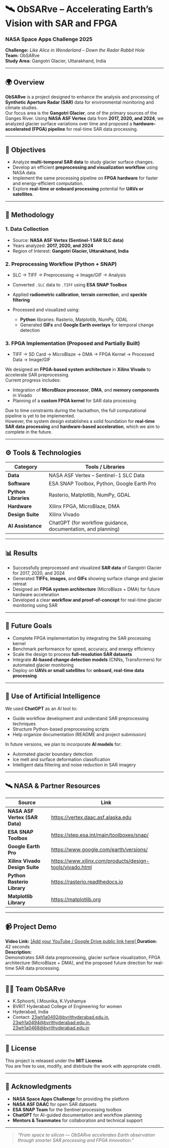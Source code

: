 # 🛰️ ObSARve – Accelerating Earth’s Vision with SAR and FPGA

### NASA Space Apps Challenge 2025  
**Challenge:** *Like Alice in Wonderland – Down the Radar Rabbit Hole*  
**Team:** ObSARve  
**Study Area:** Gangotri Glacier, Uttarakhand, India  

---

## 🌍 Overview

**ObSARve** is a project designed to enhance the analysis and processing of **Synthetic Aperture Radar (SAR)** data for environmental monitoring and climate studies.  
Our focus area is the **Gangotri Glacier**, one of the primary sources of the Ganges River. Using **NASA ASF Vertex** data from **2017, 2020, and 2024**, we analyzed glacier surface variations over time and proposed a **hardware-accelerated (FPGA) pipeline** for real-time SAR data processing.

---

## 🎯 Objectives

- Analyze **multi-temporal SAR data** to study glacier surface changes.  
- Develop an efficient **preprocessing and visualization workflow** using NASA data.  
- Implement the same processing pipeline on **FPGA hardware** for faster and energy-efficient computation.  
- Explore **real-time or onboard processing** potential for **UAVs or satellites**.  

---

## 🔬 Methodology

### 1. **Data Collection**
- Source: **NASA ASF Vertex (Sentinel-1 SAR SLC data)**  
- Years analyzed: **2017, 2020, and 2024**  
- Region of Interest: **Gangotri Glacier, Uttarakhand, India**

### 2. **Preprocessing Workflow (Python + SNAP)**

- SLC → TIFF → Preprocessing → Image/GIF → Analysis
  
- Converted `.SLC` data to `.TIFF` using **ESA SNAP Toolbox**
- Applied **radiometric calibration**, **terrain correction**, and **speckle filtering**
- Processed and visualized using:
  - **Python** libraries: Rasterio, Matplotlib, NumPy, GDAL  
  - Generated **GIFs** and **Google Earth overlays** for temporal change detection

### 3. **FPGA Implementation (Proposed and Partially Built)**
- TIFF → SD Card → MicroBlaze → DMA → FPGA Kernel → Processed Data → Image/GIF
  
We designed an **FPGA-based system architecture** in **Xilinx Vivado** to accelerate SAR preprocessing.  
Current progress includes:
- Integration of **MicroBlaze processor**, **DMA**, and **memory components** in Vivado  
- Planning of a **custom FPGA kernel** for SAR data processing  

Due to time constraints during the hackathon, the full computational pipeline is yet to be implemented.  
However, the system design establishes a solid foundation for **real-time SAR data processing** and **hardware-based acceleration**, which we aim to complete in the future.

---

## ⚙️ Tools & Technologies

| Category | Tools / Libraries |
|-----------|-------------------|
| **Data** | NASA ASF Vertex – Sentinel-1 SLC Data |
| **Software** | ESA SNAP Toolbox, Python, Google Earth Pro |
| **Python Libraries** | Rasterio, Matplotlib, NumPy, GDAL |
| **Hardware** | Xilinx FPGA, MicroBlaze, DMA |
| **Design Suite** | Xilinx Vivado |
| **AI Assistance** | ChatGPT (for workflow guidance, documentation, and planning) |

---

## 📊 Results

- Successfully preprocessed and visualized **SAR data** of Gangotri Glacier for 2017, 2020, and 2024  
- Generated **TIFFs**, **images**, and **GIFs** showing surface change and glacier retreat  
- Designed an **FPGA system architecture** (MicroBlaze + DMA) for future hardware acceleration  
- Developed a clear **workflow and proof-of-concept** for real-time glacier monitoring using SAR



---

## 🚀 Future Goals

- Complete FPGA implementation by integrating the SAR processing kernel  
- Benchmark performance for speed, accuracy, and energy efficiency  
- Scale the design to process **full-resolution SAR datasets**  
- Integrate **AI-based change detection models** (CNNs, Transformers) for automated glacier monitoring  
- Deploy on **UAVs or small satellites** for **onboard, real-time data processing**

---

## 🤖 Use of Artificial Intelligence

We used **ChatGPT** as an AI tool to:
- Guide workflow development and understand SAR preprocessing techniques  
- Structure Python-based preprocessing scripts  
- Help organize documentation (README and project submission)  

In future versions, we plan to incorporate **AI models** for:
- Automated glacier boundary detection  
- Ice melt and surface deformation classification  
- Intelligent data filtering and noise reduction in SAR imagery  

---

## 🛰️ NASA & Partner Resources

| Source | Link |
|---------|------|
| **NASA ASF Vertex (SAR Data)** | https://vertex.daac.asf.alaska.edu |
| **ESA SNAP Toolbox** | https://step.esa.int/main/toolboxes/snap/ |
| **Google Earth Pro** | https://www.google.com/earth/versions/ |
| **Xilinx Vivado Design Suite** | https://www.xilinx.com/products/design-tools/vivado.html |
| **Python Rasterio Library** | https://rasterio.readthedocs.io |
| **Matplotlib Library** | https://matplotlib.org |

---

## 📹 Project Demo

**Video Link:** [[Add your YouTube / Google Drive public link here]  ](https://youtu.be/7olwssjQ0LU)
**Duration:** 42 seconds  
**Description:**  
Demonstrates SAR data preprocessing, glacier surface visualization, FPGA architecture (MicroBlaze + DMA), and the proposed future direction for real-time SAR data processing.

---

## 🧑‍🚀 Team ObSARve

- K.Sphoorti, I.Mounika, K.Vyshamya 
- BVRIT Hyderabad College of Engineering for women 
- Hyderabad, India  
- Contact: 23wh1a0492@bvrithyderabad.edu.in, 23wh1a0494@bvrithyderabad.edu.in, 23wh1a0468@bvrithyderabad.edu.in

---

## 📄 License

This project is released under the **MIT License**.  
You are free to use, modify, and distribute the work with appropriate credit.

---

## 💬 Acknowledgments

- **NASA Space Apps Challenge** for providing the platform  
- **NASA ASF DAAC** for open SAR datasets  
- **ESA SNAP Team** for the Sentinel processing toolbox  
- **ChatGPT** for AI-guided documentation and workflow planning  
- **Mentors & Teammates** for collaboration and technical support  

---

> *“From space to silicon — ObSARve accelerates Earth observation through smarter SAR processing and FPGA innovation.”*


